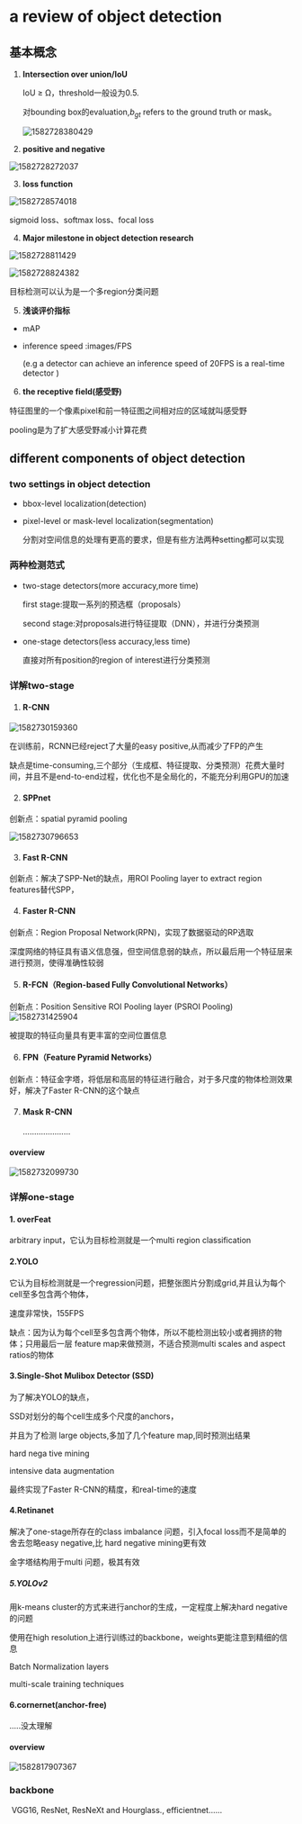 # a review of object detection

## 基本概念

1. **Intersection over union/IoU**

   IoU ≥ Ω，threshold一般设为0.5.

   对bounding box的evaluation,$b_{gt}$ refers to the ground truth or mask。

   ![1582728380429](C:\Users\moonie\AppData\Roaming\Typora\typora-user-images\1582728380429.png)

2. **positive and negative**

![1582728272037](C:\Users\moonie\AppData\Roaming\Typora\typora-user-images\1582728272037.png)

3.  **loss function**

   ![1582728574018](C:\Users\moonie\AppData\Roaming\Typora\typora-user-images\1582728574018.png)

sigmoid loss、softmax loss、focal loss

4. **Major milestone in object detection research**

![1582728811429](C:\Users\moonie\AppData\Roaming\Typora\typora-user-images\1582728811429.png)

![1582728824382](C:\Users\moonie\AppData\Roaming\Typora\typora-user-images\1582728824382.png)

目标检测可以认为是一个多region分类问题

5. **浅谈评价指标**

- mAP

- inference speed :images/FPS

  (e.g  a detector can achieve an inference speed of 20FPS is a real-time detector )

6. **the receptive field(感受野)**

特征图里的一个像素pixel和前一特征图之间相对应的区域就叫感受野

pooling是为了扩大感受野减小计算花费

## different components of object detection

### **two settings in object detection**

- bbox-level localization(detection)

- pixel-level or mask-level localization(segmentation)

  分割对空间信息的处理有更高的要求，但是有些方法两种setting都可以实现

### **两种检测范式**

- two-stage detectors(more accuracy,more time)

  first stage:提取一系列的预选框（proposals）

  second stage:对proposals进行特征提取（DNN），并进行分类预测

- one-stage detectors(less accuracy,less time)

  直接对所有position的region of interest进行分类预测

### **详解two-stage**

1. #### R-CNN

![1582730159360](C:\Users\moonie\AppData\Roaming\Typora\typora-user-images\1582730159360.png)

在训练前，RCNN已经reject了大量的easy positive,从而减少了FP的产生

缺点是time-consuming,三个部分（生成框、特征提取、分类预测）花费大量时间，并且不是end-to-end过程，优化也不是全局化的，不能充分利用GPU的加速

2. #### SPPnet

创新点：spatial pyramid pooling

![1582730796653](C:\Users\moonie\AppData\Roaming\Typora\typora-user-images\1582730796653.png)

3. #### Fast R-CNN

创新点：解决了SPP-Net的缺点，用ROI Pooling layer to extract region features替代SPP，

4. #### Faster R-CNN

创新点：Region Proposal Network(RPN)，实现了数据驱动的RP选取

深度网络的特征具有语义信息强，但空间信息弱的缺点，所以最后用一个特征层来进行预测，使得准确性较弱

5. #### R-FCN（Region-based Fully Convolutional Networks）

创新点：Position Sensitive ROI Pooling layer (PSROI Pooling)![1582731425904](C:\Users\moonie\AppData\Roaming\Typora\typora-user-images\1582731425904.png)

被提取的特征向量具有更丰富的空间位置信息

6. #### FPN（Feature Pyramid Networks）

创新点：特征金字塔，将低层和高层的特征进行融合，对于多尺度的物体检测效果好，解决了Faster R-CNN的这个缺点

7. #### Mask R-CNN

   .....................

#### overview

![1582732099730](C:\Users\moonie\AppData\Roaming\Typora\typora-user-images\1582732099730.png)

### 详解one-stage

#### 1. overFeat

arbitrary input，它认为目标检测就是一个multi region classification

#### 2.YOLO

它认为目标检测就是一个regression问题，把整张图片分割成grid,并且认为每个cell至多包含两个物体，

速度非常快，155FPS

缺点：因为认为每个cell至多包含两个物体，所以不能检测出较小或者拥挤的物体；只用最后一层 feature map来做预测，不适合预测multi scales and aspect ratios的物体

#### 3.Single-Shot Mulibox Detector (SSD)

为了解决YOLO的缺点，

SSD对划分的每个cell生成多个尺度的anchors，

并且为了检测 large objects,多加了几个feature map,同时预测出结果

hard nega	tive mining

intensive data augmentation

最终实现了Faster R-CNN的精度，和real-time的速度

#### 4.Retinanet

解决了one-stage所存在的class imbalance 问题，引入focal loss而不是简单的舍去忽略easy negative,比 hard negative mining更有效

金字塔结构用于multi 问题，极其有效

##### 5.YOLOv2

用k-means cluster的方式来进行anchor的生成，一定程度上解决hard negative的问题

使用在high resolution上进行训练过的backbone，weights更能注意到精细的信息

Batch Normalization layers

multi-scale training techniques

#### 6.cornernet(anchor-free)

.....没太理解

#### overview

![1582817907367](C:\Users\moonie\AppData\Roaming\Typora\typora-user-images\1582817907367.png)

### backbone

​	VGG16, ResNet, ResNeXt and Hourglass., efficientnet......